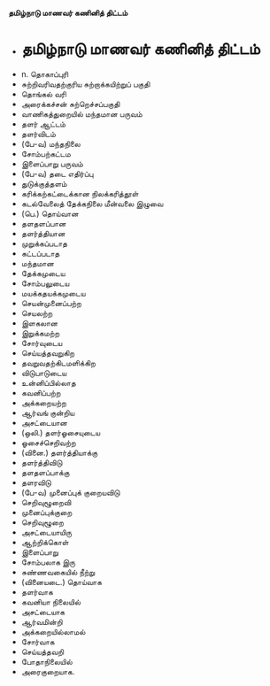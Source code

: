 **தமிழ்நாடு மாணவர் கணினித் திட்டம்**
- # தமிழ்நாடு மாணவர் கணினித் திட்டம்
- n. தொகாப்புரி
- சுற்றிவரிவதற்குரிய சுற்றாக்கயிற்றுப் பகுதி
- தொங்கல் வரி
- அரைக்கச்சன் சுற்றெச்சப்பகுதி
- வாணிகத்துறையில் மந்தமான பருவம்
- தளர் ஆட்டம்
- தளர்விடம்
- (பே-வ) மந்தநிலை
- சோம்பற்கட்டம
- இளைப்பாறு பருவம்
- (பே-வ) தடை எதிர்ப்பு
- துடுக்குத்தளம்
- கரிக்கற்கட்டைக்கான நிலக்கரித்தூள்
- கடல்வேலைத் தேக்கநிலை மீன்வலை இழுவை
- (பெ.) தொய்வான
- தளதளப்பான
- தளர்த்தியான
- முறுக்கப்படாத
- கட்டப்படாத
- மந்தமான
- தேக்கமுடைய
- சோம்பலுடைய
- மயக்கதயக்கமுடைய
- செயன்முனைப்பற்ற
- செயலற்ற
- இளகலான
- இறுக்கமற்ற
- சோர்வுடைய
- செய்யத்தவறுகிற
- தவறுவதற்கிடமளிக்கிற
- விடுபாடுடைய
- உன்னிப்பில்லாத
- கவனிப்பற்ற
- அக்கறையற்ற
- ஆர்வங் குன்றிய
- அசட்டையான
- (ஒலி.) தளர்ஓசையுடைய
- ஓசைச்செறிவற்ற
- (வினை.) தளர்த்தியாக்கு
- தளர்த்திவிடு
- தளதளப்பாக்கு
- தளரவிடு
- (பே-வ) முனைப்புக் குறையவிடு
- செறிவுழூறைவி
- முனைப்புக்குறை
- செறிவுழூறை
- அசட்டையாயிரு
- ஆற்றிக்கொள்
- இளைப்பாறு
- சோம்பலாக இரு
- சுண்ணவகையில் நீற்று
- (வினையடை.) தொய்வாக
- தளர்வாக
- கவனியா நிலையில்
- அசட்டையாக
- ஆர்வமின்றி
- அக்கறையில்லாமல்
- சோர்வாக
- செய்யத்தவறி
- போதாநிலையில்
- அரைகுறையாக.

